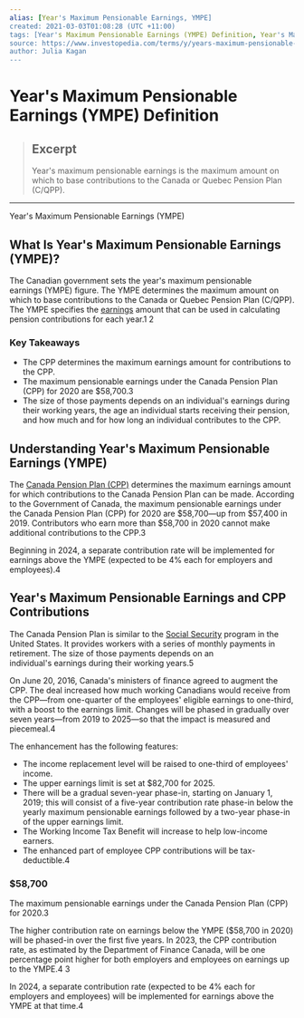 ```yaml
---
alias: [Year's Maximum Pensionable Earnings, YMPE]
created: 2021-03-03T01:08:28 (UTC +11:00)
tags: [Year's Maximum Pensionable Earnings (YMPE) Definition, Year's Maximum Pensionable Earnings (YMPE)]
source: https://www.investopedia.com/terms/y/years-maximum-pensionable-earnings.asp
author: Julia Kagan
---
```


# Year's Maximum Pensionable Earnings (YMPE) Definition

> ## Excerpt
> Year's maximum pensionable earnings is the maximum amount on which to base contributions to the Canada or Quebec Pension Plan (C/QPP).

---

Year's Maximum Pensionable Earnings (YMPE)
## What Is Year's Maximum Pensionable Earnings (YMPE)?

The Canadian government sets the year's maximum pensionable earnings (YMPE) figure. The YMPE determines the maximum amount on which to base contributions to the Canada or Quebec Pension Plan (C/QPP). The YMPE specifies the [earnings](https://www.investopedia.com/terms/e/earnings.asp) amount that can be used in calculating pension contributions for each year.1 2

### Key Takeaways

-   The CPP determines the maximum earnings amount for contributions to the CPP.
-   The maximum pensionable earnings under the Canada Pension Plan (CPP) for 2020 are $58,700.3
-   The size of those payments depends on an individual's earnings during their working years, the age an individual starts receiving their pension, and how much and for how long an individual contributes to the CPP.

## Understanding Year's Maximum Pensionable Earnings (YMPE)

The [Canada Pension Plan (CPP)](https://www.investopedia.com/terms/c/cpp.asp) determines the maximum earnings amount for which contributions to the Canada Pension Plan can be made. According to the Government of Canada, the maximum pensionable earnings under the Canada Pension Plan (CPP) for 2020 are $58,700—up from $57,400 in 2019. Contributors who earn more than $58,700 in 2020 cannot make additional contributions to the CPP.3

Beginning in 2024, a separate contribution rate will be implemented for earnings above the YMPE (expected to be 4% each for employers and employees).4

## Year's Maximum Pensionable Earnings and CPP Contributions

The Canada Pension Plan is similar to the [Social Security](https://www.investopedia.com/terms/s/socialsecurity.asp) program in the United States. It provides workers with a series of monthly payments in retirement. The size of those payments depends on an individual's earnings during their working years.5

On June 20, 2016, Canada's ministers of finance agreed to augment the CPP. The deal increased how much working Canadians would receive from the CPP—from one-quarter of the employees' eligible earnings to one-third, with a boost to the earnings limit. Changes will be phased in gradually over seven years—from 2019 to 2025—so that the impact is measured and piecemeal.4

The enhancement has the following features:

-   The income replacement level will be raised to one-third of employees' income.
-   The upper earnings limit is set at $82,700 for 2025.
-   There will be a gradual seven-year phase-in, starting on January 1, 2019; this will consist of a five-year contribution rate phase-in below the yearly maximum pensionable earnings followed by a two-year phase-in of the upper earnings limit.
-   The Working Income Tax Benefit will increase to help low-income earners.
-   The enhanced part of employee CPP contributions will be tax-deductible.4

### $58,700

The maximum pensionable earnings under the Canada Pension Plan (CPP) for 2020.3

The higher contribution rate on earnings below the YMPE ($58,700 in 2020) will be phased-in over the first five years. In 2023, the CPP contribution rate, as estimated by the Department of Finance Canada, will be one percentage point higher for both employers and employees on earnings up to the YMPE.4 3

In 2024, a separate contribution rate (expected to be 4% each for employers and employees) will be implemented for earnings above the YMPE at that time.4
